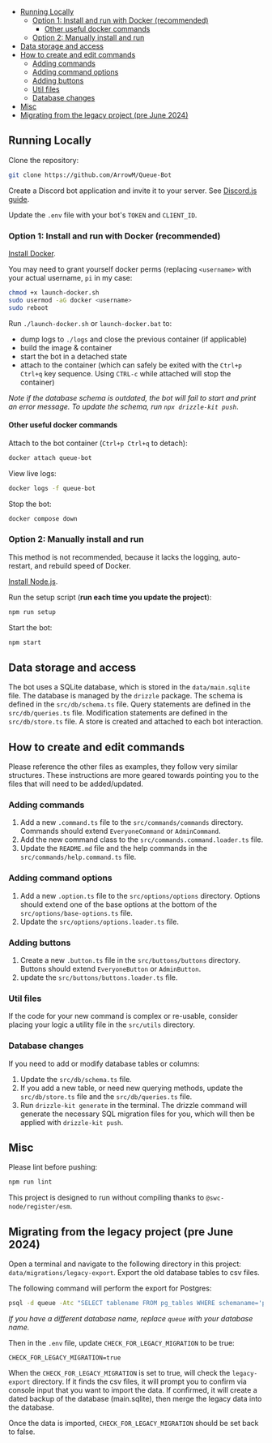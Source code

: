 <!-- TOC -->
  * [Running Locally](#running-locally)
    * [Option 1: Install and run with Docker (recommended)](#option-1-install-and-run-with-docker-recommended)
      * [Other useful docker commands](#other-useful-docker-commands)
    * [Option 2: Manually install and run](#option-2-manually-install-and-run)
  * [Data storage and access](#data-storage-and-access)
  * [How to create and edit commands](#how-to-create-and-edit-commands)
    * [Adding commands](#adding-commands)
    * [Adding command options](#adding-command-options)
    * [Adding buttons](#adding-buttons)
    * [Util files](#util-files)
    * [Database changes](#database-changes)
  * [Misc](#misc)
  * [Migrating from the legacy project (pre June 2024)](#migrating-from-the-legacy-project-pre-june-2024)
<!-- TOC -->

## Running Locally

Clone the repository:

```bash
git clone https://github.com/ArrowM/Queue-Bot
```

Create a Discord bot application and invite it to your server.
See [Discord.js guide](https://discordjs.guide/preparations/setting-up-a-bot-application.html).

Update the `.env` file with your bot's `TOKEN` and `CLIENT_ID`.

### Option 1: Install and run with Docker (recommended)

[Install Docker](https://docs.docker.com/get-docker/).

You may need to grant yourself docker perms (replacing `<username>` with your actual username, `pi` in my case:

```bash
chmod +x launch-docker.sh
sudo usermod -aG docker <username>
sudo reboot
```

Run `./launch-docker.sh` or `launch-docker.bat` to:
- dump logs to `./logs` and close the previous container (if applicable)
- build the image & container
- start the bot in a detached state
- attach to the container (which can safely be exited with the `Ctrl+p Ctrl+q` key sequence. Using `CTRL-c` while attached will stop the container)

*Note if the database schema is outdated, the bot will fail to start and print an error message. To update the schema, run `npx drizzle-kit push`*.

#### Other useful docker commands

Attach to the bot container (`Ctrl+p Ctrl+q` to detach):

```bash
docker attach queue-bot
```

View live logs:

```bash
docker logs -f queue-bot
```

Stop the bot:

```bash
docker compose down
```

### Option 2: Manually install and run

This method is not recommended, because it lacks the logging, auto-restart, and rebuild speed of Docker. 

[Install Node.js](https://nodejs.org/en/download/package-manager).

Run the setup script (**run each time you update the project**):

```bash
npm run setup
```

Start the bot:

```bash
npm start
```

## Data storage and access

The bot uses a SQLite database, which is stored in the `data/main.sqlite` file.
The database is managed by the `drizzle` package.
The schema is defined in the `src/db/schema.ts` file.
Query statements are defined in the `src/db/queries.ts` file.
Modification statements are defined in the `src/db/store.ts` file.
A store is created and attached to each bot interaction.

## How to create and edit commands

Please reference the other files as examples, they follow very similar structures. These instructions are more geared towards pointing you
to the files that will need to be added/updated.

### Adding commands

1. Add a new `.command.ts` file to the `src/commands/commands` directory. Commands should extend `EveryoneCommand` or `AdminCommand`.
2. Add the new command class to the `src/commands.command.loader.ts` file.
3. Update the `README.md` file and the help commands in the `src/commands/help.command.ts` file.

### Adding command options

1. Add a new `.option.ts` file to the `src/options/options` directory. Options should extend one of the base options at the bottom of
   the `src/options/base-options.ts` file.
2. Update the `src/options/options.loader.ts` file.

### Adding buttons

1. Create a new `.button.ts` file in the `src/buttons/buttons` directory. Buttons should extend `EveryoneButton` or `AdminButton`.
2. update the `src/buttons/buttons.loader.ts` file.

### Util files

If the code for your new command is complex or re-usable, consider placing your logic a utility file in the `src/utils` directory.

### Database changes

If you need to add or modify database tables or columns:

1. Update the `src/db/schema.ts` file.
2. If you add a new table, or need new querying methods, update the `src/db/store.ts` file and the `src/db/queries.ts` file.
3. Run `drizzle-kit generate` in the terminal. The drizzle command will generate the necessary SQL migration files for you, which will then
   be applied with `drizzle-kit push`.

## Misc

Please lint before pushing:

```bash
npm run lint
```

This project is designed to run without compiling thanks to `@swc-node/register/esm`.

## Migrating from the legacy project (pre June 2024)

Open a terminal and navigate to the following directory in this project: `data/migrations/legacy-export`.
Export the old database tables to csv files.

The following command will perform the export for Postgres:

```bash
psql -d queue -Atc "SELECT tablename FROM pg_tables WHERE schemaname='public'" | xargs -I{} psql -d queue -c "\copy {} to 'legacy_export/{}.csv' csv header"
```

*If you have a different database name, replace `queue` with your database name.*

Then in the `.env` file, update `CHECK_FOR_LEGACY_MIGRATION` to be true:

```dotenv
CHECK_FOR_LEGACY_MIGRATION=true
```

When the `CHECK_FOR_LEGACY_MIGRATION` is set to true, will check the `legacy-export` directory.
If it finds the csv files, it will prompt you to confirm via console input that you want to import the data.
If confirmed, it will create a dated backup of the database (main.sqlite), then merge the legacy data into the database.

Once the data is imported, `CHECK_FOR_LEGACY_MIGRATION` should be set back to false.